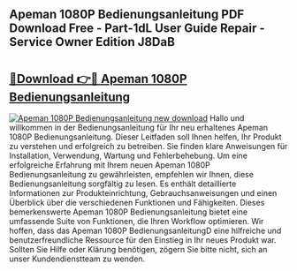 ## Apeman 1080P Bedienungsanleitung PDF Download Free - Part-1dL User Guide Repair - Service Owner Edition J8DaB

# <h2><a href="http://df044j.blite.top/?on=Apeman+1080P+Bedienungsanleitung">🔗Download 👉🔴 Apeman 1080P Bedienungsanleitung</a></h2>

[![Apeman 1080P Bedienungsanleitung new download](https://i.imgur.com/lujVjoI.png)](http://df044j.blite.top/?on=Apeman+1080P+Bedienungsanleitung)
Hallo und willkommen in der Bedienungsanleitung für Ihr neu erhaltenes Apeman 1080P Bedienungsanleitung. Dieser Leitfaden soll Ihnen helfen, Ihr Produkt zu verstehen und erfolgreich zu betreiben. Sie finden klare Anweisungen für Installation, Verwendung, Wartung und Fehlerbehebung. Um eine erfolgreiche Erfahrung mit Ihrem neuen Apeman 1080P Bedienungsanleitung zu gewährleisten, empfehlen wir Ihnen, diese Bedienungsanleitung sorgfältig zu lesen. Es enthält detaillierte Informationen zur Produkteinrichtung, Gebrauchsanweisungen und einen Überblick über die verschiedenen Funktionen und Fähigkeiten. Dieses bemerkenswerte Apeman 1080P Bedienungsanleitung bietet eine umfassende Suite von Funktionen, die Ihren Workflow optimieren. Wir hoffen, dass das Apeman 1080P BedienungsanleitungD eine hilfreiche und benutzerfreundliche Ressource für den Einstieg in Ihr neues Produkt war. Sollten Sie Hilfe oder Klärung benötigen, zögern Sie bitte nicht, sich an unser Kundendienstteam zu wenden.
